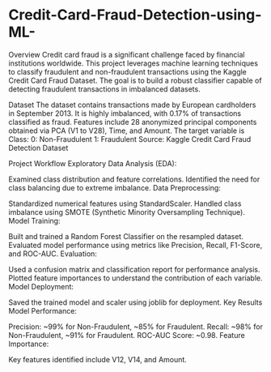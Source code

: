 # Credit-Card-Fraud-Detection-using-ML-
Overview
Credit card fraud is a significant challenge faced by financial institutions worldwide. This project leverages machine learning techniques to classify fraudulent and non-fraudulent transactions using the Kaggle Credit Card Fraud Dataset. The goal is to build a robust classifier capable of detecting fraudulent transactions in imbalanced datasets.

Dataset
The dataset contains transactions made by European cardholders in September 2013.
It is highly imbalanced, with 0.17% of transactions classified as fraud.
Features include 28 anonymized principal components obtained via PCA (V1 to V28), Time, and Amount.
The target variable is Class:
0: Non-Fraudulent
1: Fraudulent
Source: Kaggle Credit Card Fraud Detection Dataset

Project Workflow
Exploratory Data Analysis (EDA):

Examined class distribution and feature correlations.
Identified the need for class balancing due to extreme imbalance.
Data Preprocessing:

Standardized numerical features using StandardScaler.
Handled class imbalance using SMOTE (Synthetic Minority Oversampling Technique).
Model Training:

Built and trained a Random Forest Classifier on the resampled dataset.
Evaluated model performance using metrics like Precision, Recall, F1-Score, and ROC-AUC.
Evaluation:

Used a confusion matrix and classification report for performance analysis.
Plotted feature importances to understand the contribution of each variable.
Model Deployment:

Saved the trained model and scaler using joblib for deployment.
Key Results
Model Performance:

Precision: ~99% for Non-Fraudulent, ~85% for Fraudulent.
Recall: ~98% for Non-Fraudulent, ~91% for Fraudulent.
ROC-AUC Score: ~0.98.
Feature Importance:

Key features identified include V12, V14, and Amount.
